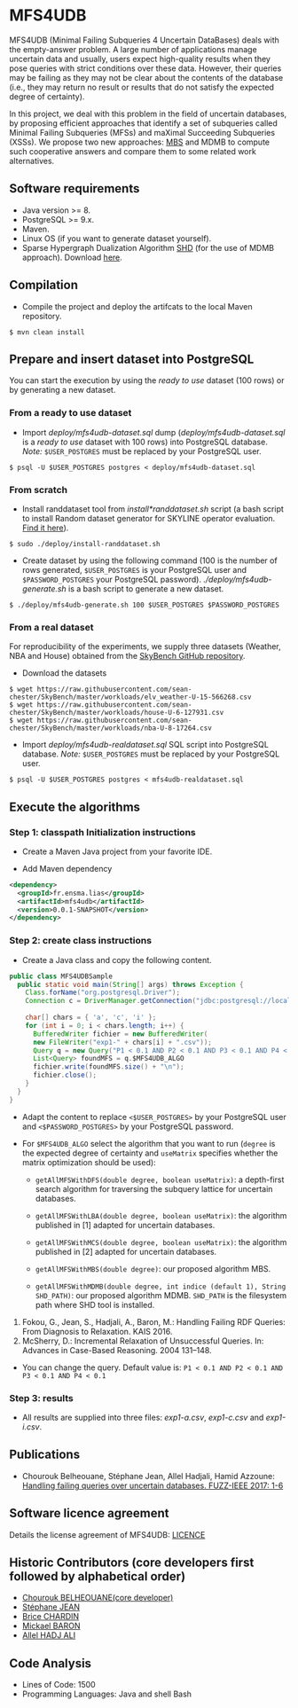 # MFS4UDB

MFS4UDB (Minimal Failing Subqueries 4 Uncertain DataBases) deals with the empty-answer problem. A large number of applications manage uncertain data and usually, users expect high-quality results when they pose queries with strict conditions over these data. However, their queries may be failing as they may not be clear about the contents of the database (i.e., they may return no result or results that do not satisfy the expected degree of certainty).

In this project, we deal with this problem in the field of uncertain databases, by proposing efficient approaches that identify a set of subqueries called Minimal Failing Subqueries (MFSs) and maXimal Succeeding Subqueries (XSSs). We propose two new approaches: [MBS](http://ieeexplore.ieee.org/document/8015476/) and MDMB to compute such cooperative answers and compare them to some related work alternatives.

## Software requirements

* Java version >= 8.
* PostgreSQL >= 9.x.
* Maven.
* Linux OS (if you want to generate dataset yourself).
* Sparse Hypergraph Dualization Algorithm [SHD](http://research.nii.ac.jp/~uno/code/shd.html) (for the use of MDMB approach). Download [here](http://research.nii.ac.jp/~uno/code/shd31.zip).

## Compilation

* Compile the project and deploy the artifcats to the local Maven repository.

```
$ mvn clean install
```

## Prepare and insert dataset into PostgreSQL

You can start the execution by using the *ready to use* dataset (100 rows) or by generating a new dataset.

### From a ready to use dataset

* Import _deploy/mfs4udb-dataset.sql_ dump (_deploy/mfs4udb-dataset.sql_ is a *ready to use* dataset with 100 rows) into PostgreSQL database. *Note:* `$USER_POSTGRES` must be replaced by your PostgreSQL user.

```console
$ psql -U $USER_POSTGRES postgres < deploy/mfs4udb-dataset.sql
```

### From scratch 

* Install randdataset tool from _install*randdataset.sh_ script (a bash script to install Random dataset generator for SKYLINE operator evaluation. [Find it here](http://pgfoundry.org/projects/randdataset/)).

```console
$ sudo ./deploy/install-randdataset.sh
```

* Create dataset by using the following command (100 is the number of rows generated, `$USER_POSTGRES` is your PostgreSQL user and `$PASSWORD_POSTGRES` your PostgreSQL password). _./deploy/mfs4udb-generate.sh_ is a bash script to generate a new dataset.

```
$ ./deploy/mfs4udb-generate.sh 100 $USER_POSTGRES $PASSWORD_POSTGRES
```

### From a real dataset

For reproducibility of the experiments, we supply three datasets (Weather, NBA and House) obtained from the [SkyBench GitHub repository](https://github.com/sean-chester/SkyBench).

* Download the datasets

```
$ wget https://raw.githubusercontent.com/sean-chester/SkyBench/master/workloads/elv_weather-U-15-566268.csv
$ wget https://raw.githubusercontent.com/sean-chester/SkyBench/master/workloads/house-U-6-127931.csv
$ wget https://raw.githubusercontent.com/sean-chester/SkyBench/master/workloads/nba-U-8-17264.csv
```

* Import _deploy/mfs4udb-realdataset.sql_ SQL script into PostgreSQL database. *Note:* `$USER_POSTGRES` must be replaced by your PostgreSQL user.

```
$ psql -U $USER_POSTGRES postgres < mfs4udb-realdataset.sql
```

## Execute the algorithms

### Step 1: classpath Initialization instructions

* Create a Maven Java project from your favorite IDE.

* Add Maven dependency

```xml
<dependency>
  <groupId>fr.ensma.lias</groupId>
  <artifactId>mfs4udb</artifactId>
  <version>0.0.1-SNAPSHOT</version>
</dependency>
```

### Step 2: create class instructions

* Create a Java class and copy the following content. 

```java
public class MFS4UDBSample
  public static void main(String[] args) throws Exception {
    Class.forName("org.postgresql.Driver");
    Connection c = DriverManager.getConnection("jdbc:postgresql://localhost:5434/postgres", <$USER_POSTGRES>, <$PASSWORD_POSTGRES>);
	
    char[] chars = { 'a', 'c', 'i' };
    for (int i = 0; i < chars.length; i++) {
      BufferedWriter fichier = new BufferedWriter(
      new FileWriter("exp1-" + chars[i] + ".csv"));
      Query q = new Query("P1 < 0.1 AND P2 < 0.1 AND P3 < 0.1 AND P4 < 0.1", "lasttab" + chars[i], c);
      List<Query> foundMFS = q.$MFS4UDB_ALGO
      fichier.write(foundMFS.size() + "\n");
      fichier.close();
    }
  }
}
```

* Adapt the content to replace `<$USER_POSTGRES>` by your PostgreSQL user and `<$PASSWORD_POSTGRES>` by your PostgreSQL password.

* For `$MFS4UDB_ALGO` select the algorithm that you want to run (`degree` is the expected degree of certainty and `useMatrix` specifies whether the matrix optimization should be used):

  * `getAllMFSWithDFS(double degree, boolean useMatrix)`: a depth-first search algorithm for traversing the subquery lattice for uncertain databases.

  * `getAllMFSWithLBA(double degree, boolean useMatrix)`: the algorithm published in [1] adapted for uncertain databases. 

  * `getAllMFSWithMCS(double degree, boolean useMatrix)`: the algorithm published in [2] adapted for uncertain databases.

  * `getAllMFSWithMBS(double degree)`: our proposed algorithm MBS.

  * `getAllMFSWithMDMB(double degree, int indice (default 1), String SHD_PATH)`: our proposed algorithm MDMB. `SHD_PATH` is the filesystem path where SHD tool is installed. 

1. Fokou, G., Jean, S., Hadjali, A., Baron, M.: Handling Failing RDF Queries: From Diagnosis to Relaxation. KAIS 2016.
2. McSherry, D.: Incremental Relaxation of Unsuccessful Queries. In: Advances in Case-Based Reasoning. 2004 131–148.

* You can change the query. Default value is: `P1 < 0.1 AND P2 < 0.1 AND P3 < 0.1 AND P4 < 0.1`

### Step 3: results

* All results are supplied into three files: _exp1-a.csv_, _exp1-c.csv_ and _exp1-i.csv_.

## Publications

* Chourouk Belheouane, Stéphane Jean, Allel Hadjali, Hamid Azzoune: [Handling failing queries over uncertain databases. FUZZ-IEEE 2017: 1-6](http://ieeexplore.ieee.org/document/8015476/)

## Software licence agreement

Details the license agreement of MFS4UDB: [LICENCE](LICENCE)

## Historic Contributors (core developers first followed by alphabetical order)

* [Chourouk BELHEOUANE(core developer)](https://www.lias-lab.fr/members/chouroukbelheouane/)
* [Stéphane JEAN](https://www.lias-lab.fr/members/stephanejean/)
* [Brice CHARDIN](https://www.lias-lab.fr/members/bricechardin/)
* [Mickael BARON](https://www.lias-lab.fr/members/mickaelbaron/)
* [Allel HADJ ALI](https://www.lias-lab.fr/members/allelhadjali/)

## Code Analysis

* Lines of Code: 1500
* Programming Languages: Java and shell Bash
